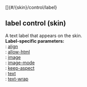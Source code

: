 []{#/{skin}/control/label}    
## label control (skin)    
A text label that appears on the skin.    
**Label-specific parameters:**    
:   [align](/ref/%7Bskin%7D/param/align)    
:   [allow-html](/ref/%7Bskin%7D/param/allow-html)    
:   [image](/ref/%7Bskin%7D/param/image)    
:   [image-mode](/ref/%7Bskin%7D/param/image-mode)    
:   [keep-aspect](/ref/%7Bskin%7D/param/keep-aspect)    
:   [text](/ref/%7Bskin%7D/param/text)    
:   [text-wrap](/ref/%7Bskin%7D/param/text-wrap)  